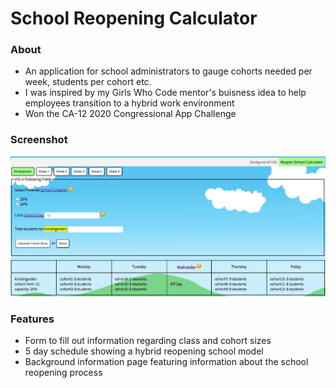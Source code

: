 # School Reopening Calculator

### About

* An application for school administrators to gauge cohorts needed per week, students per cohort etc.
* I was inspired by my Girls Who Code mentor's buisness idea to help employees transition to a hybrid work environment
* Won the CA-12 2020 Congressional App Challenge

### Screenshot
![Screenshot of School Reopening Calculator](explorer_school_reopening.png)

### Features

* Form to fill out information regarding class and cohort sizes
* 5 day schedule showing a hybrid reopening school model
* Background information page featuring information about the school reopening process
